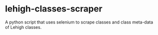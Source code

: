 # lehigh-classes-scraper
A python script that uses selenium to scrape classes and class meta-data of Lehigh classes.
